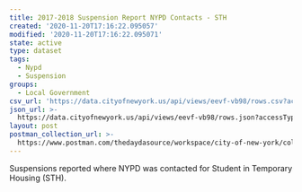 ```yaml
---
title: 2017-2018 Suspension Report NYPD Contacts - STH
created: '2020-11-20T17:16:22.095057'
modified: '2020-11-20T17:16:22.095071'
state: active
type: dataset
tags:
  - Nypd
  - Suspension
groups:
  - Local Government
csv_url: 'https://data.cityofnewyork.us/api/views/eevf-vb98/rows.csv?accessType=DOWNLOAD'
json_url: >-
  https://data.cityofnewyork.us/api/views/eevf-vb98/rows.json?accessType=DOWNLOAD
layout: post
postman_collection_url: >-
  https://www.postman.com/thedaydasource/workspace/city-of-new-york/collection/15909983-76aa53d7-1032-46ec-8609-d6424e8f51a9
---
```

Suspensions reported where NYPD was contacted for Student in Temporary Housing (STH).
